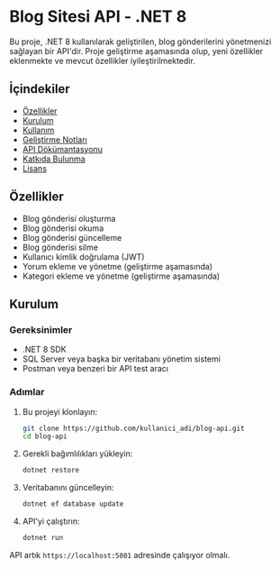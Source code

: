# Blog Sitesi API - .NET 8

Bu proje, .NET 8 kullanılarak geliştirilen, blog gönderilerini yönetmenizi sağlayan bir API'dir. Proje geliştirme aşamasında olup, yeni özellikler eklenmekte ve mevcut özellikler iyileştirilmektedir.

## İçindekiler
- [Özellikler](#özellikler)
- [Kurulum](#kurulum)
- [Kullanım](#kullanım)
- [Geliştirme Notları](#geliştirme-notları)
- [API Dökümantasyonu](#api-dökümantasyonu)
- [Katkıda Bulunma](#katkıda-bulunma)
- [Lisans](#lisans)

## Özellikler
- Blog gönderisi oluşturma
- Blog gönderisi okuma
- Blog gönderisi güncelleme
- Blog gönderisi silme
- Kullanıcı kimlik doğrulama (JWT)
- Yorum ekleme ve yönetme (geliştirme aşamasında)
- Kategori ekleme ve yönetme (geliştirme aşamasında)

## Kurulum
### Gereksinimler
- .NET 8 SDK
- SQL Server veya başka bir veritabanı yönetim sistemi
- Postman veya benzeri bir API test aracı

### Adımlar
1. Bu projeyi klonlayın:
    ```bash
    git clone https://github.com/kullanici_adi/blog-api.git
    cd blog-api
    ```

2. Gerekli bağımlılıkları yükleyin:
    ```bash
    dotnet restore
    ```

3. Veritabanını güncelleyin:
    ```bash
    dotnet ef database update
    ```

4. API'yi çalıştırın:
    ```bash
    dotnet run
    ```

API artık `https://localhost:5001` adresinde çalışıyor olmalı.
